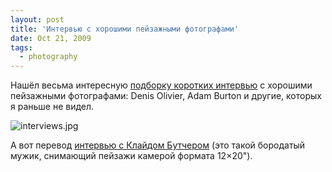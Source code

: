 ```yaml
---
layout: post
title: 'Интервью с хорошими пейзажными фотографами'
date: Oct 21, 2009
tags:
  - photography
---
```


Нашёл весьма интересную [подборку коротких интервью](http://www.nd-magazine.com/interviews "Интервью с хорошими пейзажными фотографами") с хорошими пейзажными фотографами: Denis Olivier, Adam Burton и другие, которых я раньше не видел.

![interviews.jpg](upload://interviews.jpg)

А вот перевод [интервью с Клайдом Бутчером](http://fotovision.ua/post.aspx?cid=74&pid=46) (это такой бородатый мужик, снимающий пейзажи камерой формата 12×20").
